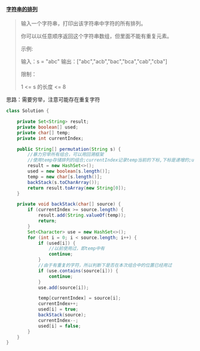 #### [字符串的排列](https://leetcode-cn.com/problems/zi-fu-chuan-de-pai-lie-lcof/)

> 输入一个字符串，打印出该字符串中字符的所有排列。
>
>  
>
> 你可以以任意顺序返回这个字符串数组，但里面不能有重复元素。
>
>  
>
> 示例:
>
> 输入：s = "abc"
> 输出：["abc","acb","bac","bca","cab","cba"]
>
>
> 限制：
>
> 1 <= s 的长度 <= 8

思路：需要穷举，注意可能存在重复字符

```java
class Solution {

    private Set<String> result;
    private boolean[] used;
    private char[] temp;
    private int currentIndex;

    public String[] permutation(String s) {
        //暴力穷举所有组合，可以用回溯框架
        //使用temp存储排列的组合;currentIndex记录temp当前的下标,下标是递增的;used存放source对应的index是否使用过，省去多次判断
        result = new HashSet<>();
        used = new boolean[s.length()];
        temp = new char[s.length()];
        backStack(s.toCharArray());
        return result.toArray(new String[0]);
    }

    private void backStack(char[] source) {
        if (currentIndex >= source.length) {
            result.add(String.valueOf(temp));
            return;
        }
        Set<Character> use = new HashSet<>();
        for (int i = 0; i < source.length; i++) {
            if (used[i]) {
                //以前使用过，即temp中有
                continue;
            }
            //由于有重复的字符，所以判断下是否在本次组合中的位置已经用过
            if (use.contains(source[i])) {
                continue;
            }
            use.add(source[i]);

            temp[currentIndex] = source[i];
            currentIndex++;
            used[i] = true;
            backStack(source);
            currentIndex--;
            used[i] = false;
        }
    }
}
```

